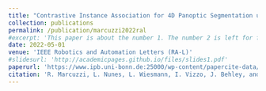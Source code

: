```yaml
---
title: "Contrastive Instance Association for 4D Panoptic Segmentation using Sequences of 3D LiDAR Scans"
collection: publications
permalink: /publication/marcuzzi2022ral
#excerpt: 'This paper is about the number 1. The number 2 is left for future work.'
date: 2022-05-01
venue: 'IEEE Robotics and Automation Letters (RA-L)'
#slidesurl: 'http://academicpages.github.io/files/slides1.pdf'
paperurl: 'https://www.ipb.uni-bonn.de:25000/wp-content/papercite-data/pdf/marcuzzi2022ral.pdf'
citation: 'R. Marcuzzi, L. Nunes, L. Wiesmann, I. Vizzo, J. Behley, and C. Stachniss, “Contrastive Instance Association for 4D Panoptic Segmentation using Sequences of 3D LiDAR Scans,” IEEE Robotics and Automation Letters (RA-L), vol. 7, iss. 2, pp. 1550-1557, 2022.'
---
```

